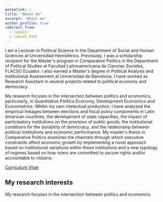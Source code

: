 ```yaml
---
permalink: /
title: "About me"
excerpt: "About me"
author_profile: true
redirect_from: 
  - /about/
  - /about.html
---
```


I am a Lecturer in Political Science in the Department of Social and Human Sciences at Universidad Hemisferios. Previously, I was a scholarship recipient for the Master's program in Comparative Politics in the Department of Political Studies at Facultad Latinoamericana de Ciencias Sociales, FLACSO Ecuador. I also earned a Master's degree in Political Analysis and Institutional Assessment at Universidad de Barcelona. I have worked as Research Assistant in several projects related to political economy and democracy.

My research focuses in the intersection between politics and economics, particularly, in Quantitative Politica Economy, Development Economics and Econometrics. Whitin my own intelectual production, I have analyzed the empirical linkages between elections and fiscal policy components in Latin American countries, the development of state capacities, the impact of participatory institutions on the provision of public goods, the institutional conditions for the durability of democracy, and the relationship between political institutions and economic performance. My master's thesis in Comparative Politics examines the channels through which executive constraints affect economic growth by implementing a novel approach based on institutional variations within these institutions and a new typology of regimes based on how rulers are committed to secure rights and/or accountable to citizens.

[Curriculum Vitae](https://ealvarezb.github.io/files/CV_AlvarezBarreno.pdf)


My research interests
------
My research focuses in the intersection between politics and economics. 




